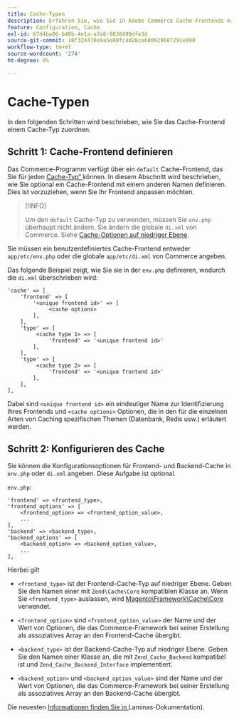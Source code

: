 ```yaml
---
title: Cache-Typen
description: Erfahren Sie, wie Sie in Adobe Commerce Cache-Frontends mit Cache-Typen verknüpfen. Erfahren Sie mehr über die Cache-Konfiguration und -Verwaltung.
feature: Configuration, Cache
exl-id: 67d4ba06-b48b-4e1a-a7a8-9830490dfe3d
source-git-commit: 10f324478e9a5e80fc4d28ce680929687291e990
workflow-type: tm+mt
source-wordcount: '274'
ht-degree: 0%

---
```


# Cache-Typen

In den folgenden Schritten wird beschrieben, wie Sie das Cache-Frontend einem Cache-Typ zuordnen.

## Schritt 1: Cache-Frontend definieren

Das Commerce-Programm verfügt über ein `default` Cache-Frontend, das Sie für jeden [Cache-Typ“ ](../cli/manage-cache.md#clean-and-flush-cache-types) können. In diesem Abschnitt wird beschrieben, wie Sie optional ein Cache-Frontend mit einem anderen Namen definieren. Dies ist vorzuziehen, wenn Sie Ihr Frontend anpassen möchten.

>[!INFO]
>
>Um den `default` Cache-Typ zu verwenden, müssen Sie `env.php` überhaupt nicht ändern. Sie ändern die globale `di.xml` von Commerce. Siehe [Cache-Optionen auf niedriger Ebene](cache-options.md).

Sie müssen ein benutzerdefiniertes Cache-Frontend entweder `app/etc/env.php` oder die globale `app/etc/di.xml` von Commerce angeben.

Das folgende Beispiel zeigt, wie Sie sie in der `env.php` definieren, wodurch die `di.xml` überschrieben wird:

```php?start_inline=1
'cache' => [
    'frontend' => [
        '<unique frontend id>' => [
             <cache options>
        ],
    ],
    'type' => [
         <cache type 1> => [
             'frontend' => '<unique frontend id>'
        ],
    ],
    'type' => [
         <cache type 2> => [
             'frontend' => '<unique frontend id>'
        ],
    ],
],
```

Dabei sind `<unique frontend id>` ein eindeutiger Name zur Identifizierung Ihres Frontends und `<cache options>` Optionen, die in den für die einzelnen Arten von Caching spezifischen Themen (Datenbank, Redis usw.) erläutert werden.

## Schritt 2: Konfigurieren des Cache

Sie können die Konfigurationsoptionen für Frontend- und Backend-Cache in `env.php` oder `di.xml` angeben. Diese Aufgabe ist optional.

`env.php`:

```php?start_inline=1
'frontend' => <frontend_type>,
'frontend_options' => [
    <frontend_option> => <frontend_option_value>,
    ...
],
'backend' => <backend_type>,
'backend_options' => [
    <backend_option> => <backend_option_value>,
    ...
],
```

Hierbei gilt

- `<frontend_type>` ist der Frontend-Cache-Typ auf niedriger Ebene. Geben Sie den Namen einer mit `Zend\Cache\Core` kompatiblen Klasse an.
Wenn Sie `<frontend_type>` auslassen, wird [Magento\Framework\Cache\Core](https://github.com/magento/magento2/blob/2.4/lib/internal/Magento/Framework/Cache/Core.php) verwendet.

- `<frontend_option>` sind `<frontend_option_value>` der Name und der Wert von Optionen, die das Commerce-Framework bei seiner Erstellung als assoziatives Array an den Frontend-Cache übergibt.
- `<backend_type>` ist der Backend-Cache-Typ auf niedriger Ebene. Geben Sie den Namen einer Klasse an, die mit `Zend_Cache_Backend` kompatibel ist und `Zend_Cache_Backend_Interface` implementiert.
- `<backend_option>` und `<backend_option_value>` sind der Name und der Wert von Optionen, die das Commerce-Framework bei seiner Erstellung als assoziatives Array an den Backend-Cache übergibt.

Die neuesten [ Informationen finden Sie in ](https://docs.laminas.dev/)Laminas-Dokumentation).

